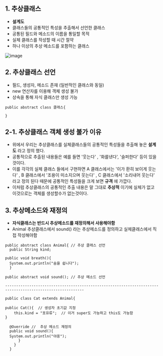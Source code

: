 ## 1. 추상클래스

+ **설계도**
+ 클래스들의 공통적인 특성을 추출해서 선언한 클래스
+ 공통된 필드와 메소드의 이름을 통일할 목적
+ 실체 클래스를 작성할 때 시간 절약
+ 하나 이상의 추상 메소드를 포함하는 클래스
  
![image](https://github.com/jjhh1234/Buil_Study/assets/105401500/c3468863-45e4-4dc4-a6c2-ad6d0e182535)

## 2. 추상클래스 선언

+ 필드, 생성자, 메소드 존재 (일반적인 클래스와 동일)
+ new 연산자를 이용해 객체 생성 불가
+ 상속을 통해 자식 클래스만 생성 가능

```
public abstract class 클래스{

}
```

## 2-1. 추상클래스 객체 생성 불가 이유

+ 위에서 우리는 추상클래스를 실체클래스들의 공통적인 특성들을 추출해 놓은 **설계도** 라고 정의 했다.
+ 공통적으로 추출된 내용들은 예를 들면 '웃는다' , '화를낸다', '슬퍼한다' 등이 있을 것이다.
+ 이를 각각의 실체 클래스 들에서 구현하면 A 클래스에서는 '이가 환히 보이게 웃는다' , B 클래스에서 '조용이 미소지으며 웃는다' , C 클래스에서 '소리내어 웃는다' 라고 정의 된다 때문에 공통적인 특성들을 크게 보면 **규격** 에 가깝다.
+ 이처럼 추상클래스의 공통적인 추출 내용은 말 그대로 **추상적** 이기에 실체가 없고 이것으로는 객체를 생성할수가 없는것이다. 

## 3. 추상메소드와 재정의

+ **자식클래스는 반드시 추상메소드를 재정의해서 사용해야함**
+ Animal 추상클래스에서 sound() 라는 추상메소드를 정의하고 실체클래스에서 직접 작성해야함

```
public abstract class Animal{ // 추상 클래스 선언
  public String kind;

public void breath(){
  System.out.println("숨을 쉽니다");
  }

public abstract void sound(); // 추상 메소드 선언

----------------------------------------------------------------------------------------------------------

public class Cat extends Animal{

public Cat(){  // 생성자 초기값 지정
    this.kind = "포유류";  // 이거 super도 가능하고 this도 가능함 
}

  @Override //  추상 메소드 재정의
  public void sound(){
  System.out.println("야옹");
      }
    }
  }

```

